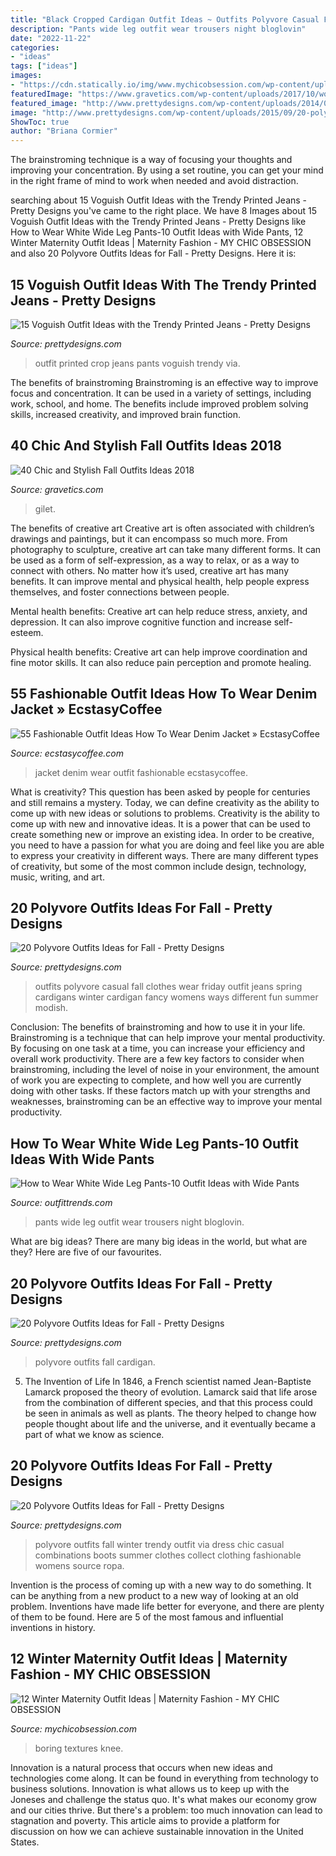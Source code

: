 ```yaml
---
title: "Black Cropped Cardigan Outfit Ideas ~ Outfits Polyvore Casual Fall Clothes Wear Friday Outfit Jeans Spring Cardigans Winter Cardigan Fancy Womens Ways Different Fun Summer Modish"
description: "Pants wide leg outfit wear trousers night bloglovin"
date: "2022-11-22"
categories:
- "ideas"
tags: ["ideas"]
images:
- "https://cdn.statically.io/img/www.mychicobsession.com/wp-content/uploads/2018/02/maternity-style-3.jpg?quality=100&amp;f=auto"
featuredImage: "https://www.gravetics.com/wp-content/uploads/2017/10/womens-black-gilet.jpg"
featured_image: "http://www.prettydesigns.com/wp-content/uploads/2014/07/Crop-Top-Outfit-with-Printed-Pants.jpg"
image: "http://www.prettydesigns.com/wp-content/uploads/2015/09/20-polyvore-outfits-ideas-for-fall7.jpg"
ShowToc: true
author: "Briana Cormier"
---
```



The brainstroming technique is a way of focusing your thoughts and improving your concentration. By using a set routine, you can get your mind in the right frame of mind to work when needed and avoid distraction.

	

		
searching about 15 Voguish Outfit Ideas with the Trendy Printed Jeans - Pretty Designs you've came to the right place. We have 8 Images about 15 Voguish Outfit Ideas with the Trendy Printed Jeans - Pretty Designs like How to Wear White Wide Leg Pants-10 Outfit Ideas with Wide Pants, 12 Winter Maternity Outfit Ideas | Maternity Fashion - MY CHIC OBSESSION and also 20 Polyvore Outfits Ideas for Fall - Pretty Designs. Here it is:
		
    
## 15 Voguish Outfit Ideas With The Trendy Printed Jeans - Pretty Designs

<img loading=lazy src="http://www.prettydesigns.com/wp-content/uploads/2014/07/Crop-Top-Outfit-with-Printed-Pants.jpg" onerror="this.onerror=null;this.src='https://tse2.mm.bing.net/th?id=OIP.E08g3EHUNWtkP1Ck9eeJRgHaK3&amp;pid=15.1';" alt="15 Voguish Outfit Ideas with the Trendy Printed Jeans - Pretty Designs">

_Source: prettydesigns.com_

>outfit printed crop jeans pants voguish trendy via. 

	

The benefits of brainstroming
Brainstroming is an effective way to improve focus and concentration. It can be used in a variety of settings, including work, school, and home. The benefits include improved problem solving skills, increased creativity, and improved brain function.

    
## 40 Chic And Stylish Fall Outfits Ideas 2018

<img loading=lazy src="https://www.gravetics.com/wp-content/uploads/2017/10/womens-black-gilet.jpg" onerror="this.onerror=null;this.src='https://tse1.mm.bing.net/th?id=OIP.c7XTR7FoZHuVme95I8fvMgAAAA&amp;pid=15.1';" alt="40 Chic and Stylish Fall Outfits Ideas 2018">

_Source: gravetics.com_

>gilet. 

	

The benefits of creative art
Creative art is often associated with children’s drawings and paintings, but it can encompass so much more. From photography to sculpture, creative art can take many different forms. It can be used as a form of self-expression, as a way to relax, or as a way to connect with others.
No matter how it’s used, creative art has many benefits. It can improve mental and physical health, help people express themselves, and foster connections between people.

Mental health benefits: Creative art can help reduce stress, anxiety, and depression. It can also improve cognitive function and increase self-esteem.

Physical health benefits: Creative art can help improve coordination and fine motor skills. It can also reduce pain perception and promote healing.

    
## 55 Fashionable Outfit Ideas How To Wear Denim Jacket » EcstasyCoffee

<img loading=lazy src="https://i1.wp.com/www.ecstasycoffee.com/wp-content/uploads/2016/10/Denim-Jacket-3.jpg?resize=620%2C929" onerror="this.onerror=null;this.src='https://tse4.mm.bing.net/th?id=OIP.DajuVrz-a20VKgb6vbcuCgHaLG&amp;pid=15.1';" alt="55 Fashionable Outfit Ideas How To Wear Denim Jacket » EcstasyCoffee">

_Source: ecstasycoffee.com_

>jacket denim wear outfit fashionable ecstasycoffee. 

	

What is creativity? This question has been asked by people for centuries and still remains a mystery. Today, we can define creativity as the ability to come up with new ideas or solutions to problems.
Creativity is the ability to come up with new and innovative ideas. It is a power that can be used to create something new or improve an existing idea. In order to be creative, you need to have a passion for what you are doing and feel like you are able to express your creativity in different ways. There are many different types of creativity, but some of the most common include design, technology, music, writing, and art.

    
## 20 Polyvore Outfits Ideas For Fall - Pretty Designs

<img loading=lazy src="http://www.prettydesigns.com/wp-content/uploads/2015/09/20-polyvore-outfits-ideas-for-fall6.jpg" onerror="this.onerror=null;this.src='https://tse2.mm.bing.net/th?id=OIP.m02w03KAFKvZssjNWQa4LgHaJM&amp;pid=15.1';" alt="20 Polyvore Outfits Ideas for Fall - Pretty Designs">

_Source: prettydesigns.com_

>outfits polyvore casual fall clothes wear friday outfit jeans spring cardigans winter cardigan fancy womens ways different fun summer modish. 

	

Conclusion: The benefits of brainstroming and how to use it in your life.
Brainstroming is a technique that can help improve your mental productivity. By focusing on one task at a time, you can increase your efficiency and overall work productivity. There are a few key factors to consider when brainstroming, including the level of noise in your environment, the amount of work you are expecting to complete, and how well you are currently doing with other tasks. If these factors match up with your strengths and weaknesses, brainstroming can be an effective way to improve your mental productivity.

    
## How To Wear White Wide Leg Pants-10 Outfit Ideas With Wide Pants

<img loading=lazy src="http://www.outfittrends.com/wp-content/uploads/2016/08/white-wide-leg-pants-with-black-top.jpg" onerror="this.onerror=null;this.src='https://tse2.mm.bing.net/th?id=OIP.8GR9yrIPgvgkCOSWeEycdgHaLH&amp;pid=15.1';" alt="How to Wear White Wide Leg Pants-10 Outfit Ideas with Wide Pants">

_Source: outfittrends.com_

>pants wide leg outfit wear trousers night bloglovin. 

	

What are big ideas?
There are many big ideas in the world, but what are they? Here are five of our favourites.

    
## 20 Polyvore Outfits Ideas For Fall - Pretty Designs

<img loading=lazy src="https://www.prettydesigns.com/wp-content/uploads/2015/09/20-polyvore-outfits-ideas-for-fall2.jpg" onerror="this.onerror=null;this.src='https://tse1.mm.bing.net/th?id=OIP.8vglcM5feFXdefjKjwNmjQHaMo&amp;pid=15.1';" alt="20 Polyvore Outfits Ideas for Fall - Pretty Designs">

_Source: prettydesigns.com_

>polyvore outfits fall cardigan. 

	

5. The Invention of Life
In 1846, a French scientist named Jean-Baptiste Lamarck proposed the theory of evolution. Lamarck said that life arose from the combination of different species, and that this process could be seen in animals as well as plants. The theory helped to change how people thought about life and the universe, and it eventually became a part of what we know as science.

    
## 20 Polyvore Outfits Ideas For Fall - Pretty Designs

<img loading=lazy src="http://www.prettydesigns.com/wp-content/uploads/2015/09/20-polyvore-outfits-ideas-for-fall7.jpg" onerror="this.onerror=null;this.src='https://tse2.mm.bing.net/th?id=OIP.yz9EiqWLjFvHYi9_7NW-3QHaMo&amp;pid=15.1';" alt="20 Polyvore Outfits Ideas for Fall - Pretty Designs">

_Source: prettydesigns.com_

>polyvore outfits fall winter trendy outfit via dress chic casual combinations boots summer clothes collect clothing fashionable womens source ropa. 

	

Invention is the process of coming up with a new way to do something. It can be anything from a new product to a new way of looking at an old problem. Inventions have made life better for everyone, and there are plenty of them to be found. Here are 5 of the most famous and influential inventions in history.

    
## 12 Winter Maternity Outfit Ideas | Maternity Fashion - MY CHIC OBSESSION

<img loading=lazy src="https://cdn.statically.io/img/www.mychicobsession.com/wp-content/uploads/2018/02/maternity-style-3.jpg?quality=100&amp;f=auto" onerror="this.onerror=null;this.src='https://tse2.mm.bing.net/th?id=OIP.go7nJLh5KiLDeMI7v6YQegHaLH&amp;pid=15.1';" alt="12 Winter Maternity Outfit Ideas | Maternity Fashion - MY CHIC OBSESSION">

_Source: mychicobsession.com_

>boring textures knee. 

	

Innovation is a natural process that occurs when new ideas and technologies come along. It can be found in everything from technology to business solutions. Innovation is what allows us to keep up with the Joneses and challenge the status quo. It's what makes our economy grow and our cities thrive. But there's a problem: too much innovation can lead to stagnation and poverty. This article aims to provide a platform for discussion on how we can achieve sustainable innovation in the United States.

